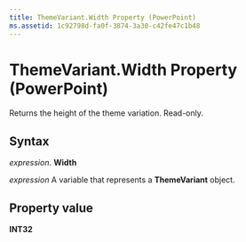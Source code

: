 ```yaml
---
title: ThemeVariant.Width Property (PowerPoint)
ms.assetid: 1c92798d-fa0f-3874-3a30-c42fe47c1b48
---
```



# ThemeVariant.Width Property (PowerPoint)

Returns the height of the theme variation. Read-only.


## Syntax

 _expression_. **Width**

 _expression_ A variable that represents a **ThemeVariant** object.


## Property value

 **INT32**


